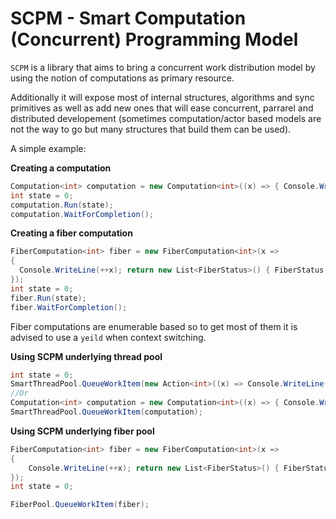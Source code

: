 # SCPM - Smart Computation (Concurrent) Programming Model

`SCPM` is a library that aims to bring a concurrent work distribution model by using the notion of computations as primary resource.

Additionally it will expose most of internal structures, algorithms and sync primitives as well as add new ones that will ease concurrent, parrarel and distributed developement (sometimes computation/actor based models are not the way to go but many structures that build them can be used).

A simple example:

**Creating a computation**
```csharp
Computation<int> computation = new Computation<int>((x) => { Console.WriteLine(++x); });
int state = 0;
computation.Run(state);
computation.WaitForCompletion();
```

**Creating a fiber computation**
```csharp
FiberComputation<int> fiber = new FiberComputation<int>(x =>
{
  Console.WriteLine(++x); return new List<FiberStatus>() { FiberStatus.Done };
});
int state = 0;
fiber.Run(state);
fiber.WaitForCompletion();
```

Fiber computations are enumerable based so to get most of them it is advised to use a `yeild` when context switching.

**Using SCPM underlying thread pool**
```csharp
int state = 0;
SmartThreadPool.QueueWorkItem(new Action<int>((x) => Console.WriteLine(++x)), state);
//Or
Computation<int> computation = new Computation<int>((x) => { Console.WriteLine(++x); });
SmartThreadPool.QueueWorkItem(computation);
```

**Using SCPM underlying fiber pool**
```csharp
FiberComputation<int> fiber = new FiberComputation<int>(x =>
{
    Console.WriteLine(++x); return new List<FiberStatus>() { FiberStatus.Done };
});
int state = 0;

FiberPool.QueueWorkItem(fiber);
```



